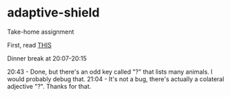 # adaptive-shield
Take-home assignment

First, read [THIS](https://www.crummy.com/software/BeautifulSoup/bs4/doc/)

Dinner break at 20:07-20:15

20:43 - Done, but there's an odd key called "?" that lists many animals. I would probably debug that.
21:04 - It's not a bug, there's actually a colateral adjective "?". Thanks for that.